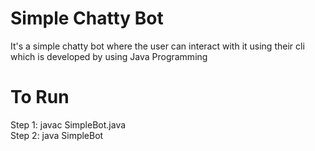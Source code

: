 # Simple Chatty Bot

It's a simple chatty bot where the user can interact with it using their cli which is developed by using Java Programming

# To Run

Step 1: javac SimpleBot.java <br/>
Step 2: java SimpleBot
